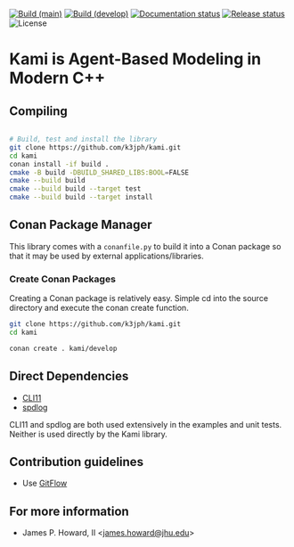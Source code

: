 [![Build (main)](https://github.com/JHUAPL/kami/actions/workflows/build-main.yml/badge.svg)](https://github.com/JHUAPL/kami/actions/workflows/build-main.yml)
[![Build (develop)](https://github.com/JHUAPL/kami/actions/workflows/build-develop.yml/badge.svg)](https://github.com/JHUAPL/kami/actions/workflows/build-develop.yml)
[![Documentation status](https://readthedocs.org/projects/kami/badge/?version=latest)](https://kami.readthedocs.io/en/latest/?badge=latest)
[![Release status](https://img.shields.io/github/release/JHUAPL/kami.svg)](https://kami.readthedocs.io/en/latest/?badge=latest)
![License](https://img.shields.io/github/license/JHUAPL/kami)

# Kami is Agent-Based Modeling in Modern C++

## Compiling

```Bash

# Build, test and install the library
git clone https://github.com/k3jph/kami.git
cd kami
conan install -if build .
cmake -B build -DBUILD_SHARED_LIBS:BOOL=FALSE
cmake --build build
cmake --build build --target test
cmake --build build --target install
```

## Conan Package Manager

This library comes with a `conanfile.py` to build it into a Conan package so that
it may be used by external applications/libraries.

### Create Conan Packages

Creating a Conan package is relatively easy. Simple cd into the source directory
and execute the conan create function.

```bash
git clone https://github.com/k3jph/kami.git
cd kami

conan create . kami/develop
```

## Direct Dependencies

* [CLI11](https://github.com/CLIUtils/CLI11)
* [spdlog](https://github.com/gabime/spdlog)

CLI11 and spdlog are both used extensively in the examples and unit
tests.  Neither is used directly by the Kami library.

## Contribution guidelines

* Use [GitFlow](http://nvie.com/posts/a-successful-git-branching-model/)

## For more information

* James P. Howard, II <<james.howard@jhu.edu>>
